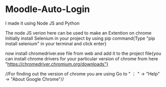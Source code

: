 # Moodle-Auto-Login
I made it using Node JS and Python

The node JS verion here can be used to make an Extention on chrome
Initially install Selenium in your project by using pip command{Type "pip install selenium" in your terminal and click enter}

now install chromedriver.exe file from web and add it to the project file{you can install chrome drivers for your particular version of chrome from here "https://chromedriver.chromium.org/downloads"}

//For finding out the version of chrome you are using Go to "	⋮ " → "Help" → "About Google Chrome"//

